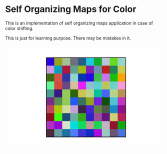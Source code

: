 # Self Organizing Maps for Color

This is an implementation of self organizing maps application in case of color shifting. 

This is just for learning purpose. There may be mistakes in it.

<img src="SOM Color.gif"></img>
